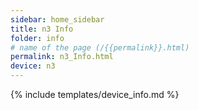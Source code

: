 ```yaml
---
sidebar: home_sidebar
title: n3 Info
folder: info
# name of the page (/{{permalink}}.html)
permalink: n3_Info.html
device: n3
---
```

{% include templates/device_info.md %}
